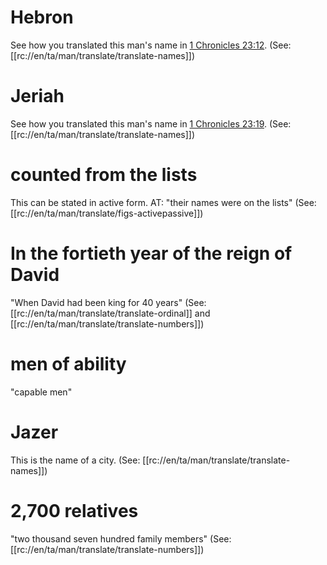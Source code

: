 # Hebron

See how you translated this man's name in [1 Chronicles 23:12](../23/12.md). (See: [[rc://en/ta/man/translate/translate-names]])

# Jeriah

See how you translated this man's name in [1 Chronicles 23:19](../23/19.md). (See: [[rc://en/ta/man/translate/translate-names]])

# counted from the lists

This can be stated in active form. AT: "their names were on the lists" (See: [[rc://en/ta/man/translate/figs-activepassive]])

# In the fortieth year of the reign of David

"When David had been king for 40 years" (See: [[rc://en/ta/man/translate/translate-ordinal]] and [[rc://en/ta/man/translate/translate-numbers]])

# men of ability

"capable men"

# Jazer

This is the name of a city. (See: [[rc://en/ta/man/translate/translate-names]])

# 2,700 relatives

"two thousand seven hundred family members" (See: [[rc://en/ta/man/translate/translate-numbers]])
